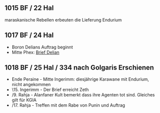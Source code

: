 ## 1015 BF / 22 Hal
maraskanische Rebellen erbeuten die Lieferung Endurium
## 1017 BF / 24 Hal
* Boron Delians Auftrag beginnt
* Mitte Phex: [Brief Delian](Pforte%20des%20Grauens/Brief%20Delian.md)

## 1018 BF / 25 Hal / 334 nach Golgaris Erschienen
* Ende Peraine - Mitte Ingerimm: diesjährige Karawane mit Endurium, nicht angekommen
* \15. Ingerimm - Der Brief erreicht Zeth
* /9. Rahja - Alanfaner Kult bemerkt dass ihre Agenten tot sind. Gleiches gilt für KGIA
* /17. Rahja - Treffen mit dem Rabe von Punin und Auftrag
